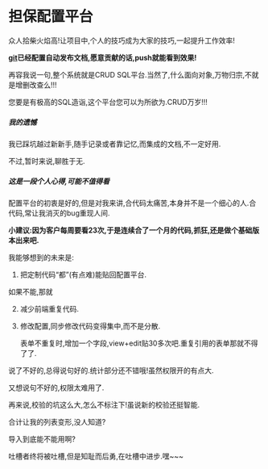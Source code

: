 # 担保配置平台
众人拾柴火焰高!让项目中,个人的技巧成为大家的技巧,一起提升工作效率!

**[git](https://github.com/hoplex/dbpage.git)已经配置自动发布文档,愿意贡献的话,push就能看到效果!**

再容我说一句,整个系统就是CRUD SQL平台.当然了,什么面向对象,万物归宗,不就是增删改查么!!!

您要是有极高的SQL造诣,这个平台您可以为所欲为.CRUD万岁!!!



##### 我的遗憾

我已踩坑越过新新手,随手记录或者靠记忆,而集成的文档,不一定好用.

不过,暂时来说,聊胜于无.



##### 这是一段个人心得,可能不值得看

配置平台的初衷是好的,但是对我来讲,合代码太痛苦,本身并不是一个细心的人.合代码,常让我消灭的bug重现人间.

**小建议:因为客户每周要看23次,于是连续合了一个月的代码,抓狂,还是做个基础版本出来吧.**

我能够想到的未来是:

1. 把定制代码“都”(有点难)能贴回配置平台.

如果不能,那就

2. 减少前端重复代码.

3. 修改配置,同步修改代码变得集中,而不是分散.

   表单不重复时,增加一个字段,view+edit贴30多次吧.重复引用的表单那就不得了了.

说了不好的,总得说句好的.统计部分还不错哦!虽然权限开的有点大.

又想说句不好的,权限太难用了.

再来说,校验的坑这么大,怎么不标注下!虽说新的校验还挺智能.

合计让我的列表变形,没人知道?

导入到底能不能用啊?

吐槽者终将被吐槽,但是知耻而后勇,在吐槽中进步.嘿~~~

